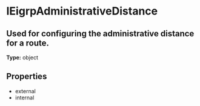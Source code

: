 # IEigrpAdministrativeDistance

## Used for configuring the administrative distance for a route.

**Type:** object

## Properties
* external
* internal
